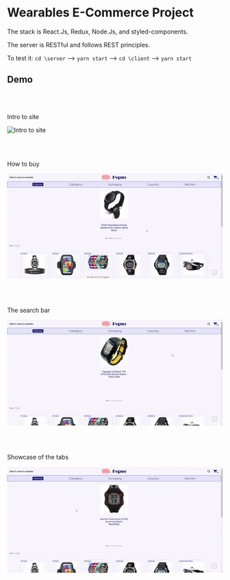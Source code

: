 # Wearables E-Commerce Project

The stack is React.Js, Redux, Node.Js, and styled-components.

The server is RESTful and follows REST principles.

To test it: `cd \server` --> `yarn start` --> `cd \client` --> `yarn start`

## Demo


<br/>
<br/>

Intro to site

![Intro to site](/Intro.gif)

<br/>
<br/>

How to buy

![how to buy](/Buying.gif)

<br/>
<br/>

The search bar

![the search bar](/SearchBar.gif)

<br/>
<br/>

Showcase of the tabs

![showcase of the tabs](/Tabs.gif)
